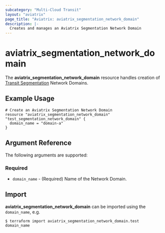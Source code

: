 ```yaml
---
subcategory: "Multi-Cloud Transit"
layout: "aviatrix"
page_title: "Aviatrix: aviatrix_segmentation_network_domain"
description: |-
  Creates and manages an Aviatrix Segmentation Network Domain
---
```


# aviatrix_segmentation_network_domain

The **aviatrix_segmentation_network_domain** resource handles creation of [Transit Segmentation](https://docs.aviatrix.com/HowTos/transit_segmentation_faq.html) Network Domains.

## Example Usage

```hcl
# Create an Aviatrix Segmentation Network Domain
resource "aviatrix_segmentation_network_domain" "test_segmentation_network_domain" {
  domain_name = "domain-a"
}
```

## Argument Reference

The following arguments are supported:

### Required

* `domain_name` - (Required) Name of the Network Domain.

## Import

**aviatrix_segmentation_network_domain** can be imported using the `domain_name`, e.g.

```
$ terraform import aviatrix_segmentation_network_domain.test domain_name
```
